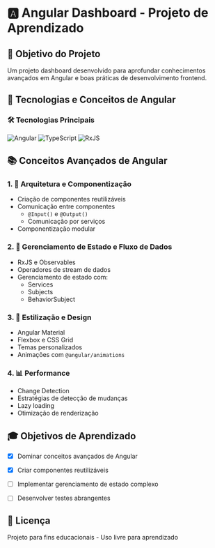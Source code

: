 # 🅰️ Angular Dashboard - Projeto de Aprendizado

## 🎯 Objetivo do Projeto
Um projeto dashboard desenvolvido para aprofundar conhecimentos avançados em Angular e boas práticas de desenvolvimento frontend.

## 🚀 Tecnologias e Conceitos de Angular

### 🛠️ Tecnologias Principais
![Angular](https://img.shields.io/badge/Angular-DD0031?style=for-the-badge&logo=angular&logoColor=white)
![TypeScript](https://img.shields.io/badge/TypeScript-007ACC?style=for-the-badge&logo=typescript&logoColor=white)
![RxJS](https://img.shields.io/badge/RxJS-B7178C?style=for-the-badge&logo=reactivex&logoColor=white)

## 📚 Conceitos Avançados de Angular

### 1. 🧩 Arquitetura e Componentização
- Criação de componentes reutilizáveis
- Comunicação entre componentes
  - `@Input()` e `@Output()`
  - Comunicação por serviços
- Componentização modular

### 2. 🔄 Gerenciamento de Estado e Fluxo de Dados
- RxJS e Observables
- Operadores de stream de dados
- Gerenciamento de estado com:
  - Services
  - Subjects
  - BehaviorSubject


### 3. 🎨 Estilização e Design
- Angular Material
- Flexbox e CSS Grid
- Temas personalizados
- Animações com `@angular/animations`


### 4. 📊 Performance
- Change Detection
- Estratégias de detecção de mudanças
- Lazy loading
- Otimização de renderização


## 🎓 Objetivos de Aprendizado
- [x] Dominar conceitos avançados de Angular
- [x] Criar componentes reutilizáveis
- [ ] Implementar gerenciamento de estado complexo
- [ ] Desenvolver testes abrangentes


## 📄 Licença
Projeto para fins educacionais - Uso livre para aprendizado
